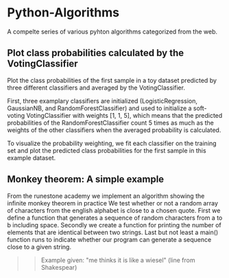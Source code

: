 # Python-Algorithms
A compelte series of various pyhton algorithms categorized from the web.


## Plot class probabilities calculated by the VotingClassifier
Plot the class probabilities of the first sample in a toy dataset predicted by three different classifiers and averaged by the VotingClassifier.

First, three examplary classifiers are initialized (LogisticRegression, GaussianNB, and RandomForestClassifier) and used to initialize a soft-voting VotingClassifier with weights [1, 1, 5], which means that the predicted probabilities of the RandomForestClassifier count 5 times as much as the weights of the other classifiers when the averaged probability is calculated.

To visualize the probability weighting, we fit each classifier on the training set and plot the predicted class probabilities for the first sample in this example dataset.

## Monkey theorem: A simple example
From the runestone academy we implement an algorithm showing the infinite monkey theorem in practice
We test whether or not a random array of characters from the english alphabet is close to a chosen quote.
First we define a function that generates a sequence of random characters from a to b including space. Secondly we create a function for printing the number of elements that are
identical between two strings. Last but not least a main() function runs to indicate whether our program can generate a sequence close to a given string.

>> Example given: "me thinks it is like a wiesel"     (line from Shakespear)
